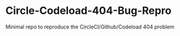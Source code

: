 # Circle-Codeload-404-Bug-Repro 
Minimal repo to reproduce the CircleCI/Github/Codeload 404 problem
